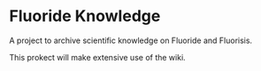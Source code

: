 # Fluoride Knowledge
A project to archive scientific knowledge on Fluoride and Fluorisis.

This prokect will make extensive use of the wiki.
